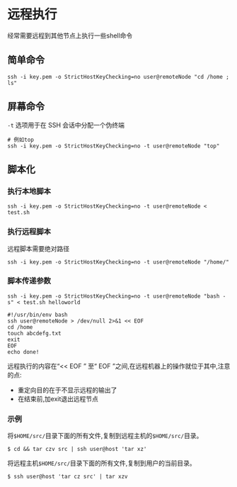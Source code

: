 # 远程执行

经常需要远程到其他节点上执行一些shell命令

## 简单命令

```shell
ssh -i key.pem -o StrictHostKeyChecking=no user@remoteNode "cd /home ; ls"
```

## 屏幕命令

`-t` 选项用于在 SSH 会话中分配一个伪终端

```shell
# 例如top
ssh -i key.pem -o StrictHostKeyChecking=no -t user@remoteNode "top"
```

## 脚本化

### 执行本地脚本

```shell
ssh -i key.pem -o StrictHostKeyChecking=no -t user@remoteNode < test.sh
```

### 执行远程脚本

远程脚本需要绝对路径

```shell
ssh -i key.pem -o StrictHostKeyChecking=no -t user@remoteNode "/home/"
```

### 脚本传递参数

```shell
ssh -i key.pem -o StrictHostKeyChecking=no -t user@remoteNode "bash -s" < test.sh helloworld
```


```shell
#!/usr/bin/env bash
ssh user@remoteNode > /dev/null 2>&1 << EOF
cd /home
touch abcdefg.txt
exit
EOF
echo done!
```
远程执行的内容在“<< EOF ” 至“ EOF ”之间,在远程机器上的操作就位于其中,注意的点:
- 重定向目的在于不显示远程的输出了
- 在结束前,加exit退出远程节点


### 示例

将`$HOME/src/`目录下面的所有文件,复制到远程主机的`$HOME/src/`目录。
```shell
$ cd && tar czv src | ssh user@host 'tar xz'
```

将远程主机`$HOME/src/`目录下面的所有文件,复制到用户的当前目录。
```shell
$ ssh user@host 'tar cz src' | tar xzv
```


